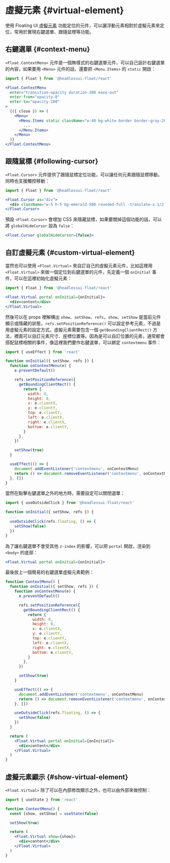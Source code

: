 # 虛擬元素 <Badge type="tip" text="v0.11+" /> {#virtual-element}

使用 Floating UI [虛擬元素](https://floating-ui.com/docs/virtual-elements) 功能定位的元件，可以讓浮動元素相對於虛擬元素來定位，常用於實現右鍵選單、跟隨鼠標等功能。

## 右鍵選單 {#context-menu}

`<Float.ContextMenu>` 元件是一個無樣式的右鍵選單元件，可以自己設計右鍵選單的內容，如果要用 `<Menu>` 元件的話，還要把 `<Menu.Items>` 的 `static` 開啟：

```jsx
import { Float } from '@headlessui-float/react'

<Float.ContextMenu
  enter="transition-opacity duration-200 ease-out"
  enter-from="opacity-0"
  enter-to="opacity-100"
>
  {({ close }) => (
    <Menu>
      <Menu.Items static className="w-48 bg-white border border-gray-200 rounded-md shadow-lg overflow-hidden focus:outline-none">
        ...
      </Menu.Items>
    </Menu>
  )}
</Float.ContextMenu>
```

## 跟隨鼠標 {#following-cursor}

`<Float.Cursor>` 元件提供了跟隨鼠標定位功能，可以讓任何元素跟隨鼠標移動，同時也支援觸控移動：

```jsx
import { Float } from '@headlessui-float/react'

<Float.Cursor as="div">
  <div className="w-5 h-5 bg-emerald-500 rounded-full -translate-x-1/2 -translate-y-1/2" />
</Float.Cursor>
```

預設 `<Float.Cursor>` 會增加 CSS 來隱藏鼠標，如果要關掉這個功能的話，可以將 `globalHideCursor` 設為 `false`：

```jsx
<Float.Cursor globalHideCursor={false}>
```

## 自訂虛擬元素 {#custom-virtual-element}

當然也可以使用 `<Float.Virtual>` 來自訂自己的虛擬元素元件，比如這裡用 `<Float.Virtual>` 來做一個定位到右鍵選單的元件，先定義一個 `onInitial` 事件，可以在這裡初始化虛擬元素：

```jsx
import { Float } from '@headlessui-float/react'

<Float.Virtual portal onInitial={onInitial}>
  <div>content</div>
</Float.Virtual>
```

然後可以在 props 裡解構出 `show`、`setShow`、`refs`，`show`、`setShow` 是當前元件顯示或隱藏的狀態，`refs.setPositionReference()` 可以設定參考元素，不過是用虛擬元素的設定方式。虛擬元素需要包含一個 `getBoundingClientRect()` 方法，裡面可以自訂元素尺寸、座標位置等。因為是可以自訂位置的元素，通常都會搭配鼠標相關的事件，像這裡我們要作右鍵選單，可以綁定 `contextmenu` 事件：

```jsx
import { useEffect } from 'react'

function onInitial({ setShow, refs }) {
  function onContextMenu(e) {
    e.preventDefault()

    refs.setPositionReference({
      getBoundingClientRect() {
        return {
          width: 0,
          height: 0,
          x: e.clientX,
          y: e.clientY,
          top: e.clientY,
          left: e.clientX,
          right: e.clientX,
          bottom: e.clientY,
        }
      },
    })

    setShow(true)
  }

  useEffect(() => {
    document.addEventListener('contextmenu', onContextMenu)
    return () => document.removeEventListener('contextmenu', onContextMenu)
  }, [])
}
```

當然在點擊右鍵選單之外的地方時，需要設定可以關閉選單：

```jsx
import { useOutsideClick } from '@headlessui-float/react'

function onInitial({ setShow, refs }) {
  ...
  useOutsideClick(refs.floating, () => {
    setShow(false)
  })
}
```

為了讓右鍵選單不會受其他 `z-index` 的影響，可以把 `portal` 開啟，渲染到 `<body>` 的底部：

```jsx
<Float.Virtual portal onInitial={onInitial}>
```

最後放上一個簡易的右鍵選單虛擬元素範例：

```jsx
function ContextMenu() {
  function onInitial({ setShow, refs }) {
    function onContextMenu(e) {
      e.preventDefault()

      refs.setPositionReference({
        getBoundingClientRect() {
          return {
            width: 0,
            height: 0,
            x: e.clientX,
            y: e.clientY,
            top: e.clientY,
            left: e.clientX,
            right: e.clientX,
            bottom: e.clientY,
          }
        },
      })

      setShow(true)
    }

    useEffect(() => {
      document.addEventListener('contextmenu', onContextMenu)
      return () => document.removeEventListener('contextmenu', onContextMenu)
    }, [])

    useOutsideClick(refs.floating, () => {
      setShow(false)
    })
  }

  return (
    <Float.Virtual portal onInitial={onInitial}>
      <div>content</div>
    </Float.Virtual>
  )
}
```

## 虛擬元素顯示 {#show-virtual-element}

`<Float.Virtual>` 除了可以在內部修改顯示之外，也可以由外部來做控制：

```jsx
import { useState } from 'react'

function ContextMenu() {
  const [show, setShow] = useState(false)

  setShow(true)

  return (
    <Float.Virtual show={show}>
      <div>content</div>
    </Float.Virtual>
  )
}
```
